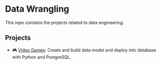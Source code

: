 # Data Wrangling

This repo contains the projects related to data engineering.

## Projects

- 🎮 [Video Games](https://github.com/melisatuncay/Data-Wrangling/blob/main/Video%20Games/video_game_cleaning.ipynb): Create and build data model and deploy into database with Python and PostgreSQL.
